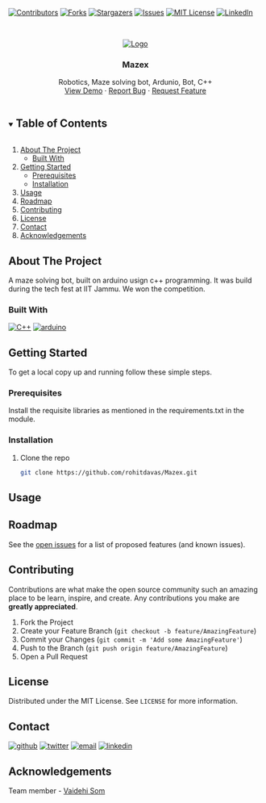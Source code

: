 <!-- PROJECT SHIELDS -->
<!--
*** I'm using markdown "reference style" links for readability.
*** Reference links are enclosed in brackets [ ] instead of parentheses ( ).
*** See the bottom of this document for the declaration of the reference variables
*** for contributors-url, forks-url, etc. This is an optional, concise syntax you may use.
*** https://www.markdownguide.org/basic-syntax/#reference-style-links

Replace 
Mazex
Mazex
Robotics, Maze solving bot, Ardunio, Bot, C++
Project-Image-Path

1. Edit section About the project
2. Change shield of built with. 
3. Change Getting started.
4. Change usage
5. 
-->

[comment]: <> ([![Status][developement-shield]][developement-shiled-url])

[![Contributors][contributors-shield]][contributors-url]
[![Forks][forks-shield]][forks-url]
[![Stargazers][stars-shield]][stars-url]
[![Issues][issues-shield]][issues-url]
[![MIT License][license-shield]][license-url]
[![LinkedIn][linkedin-shield]][linkedin-url]


<!-- PROJECT LOGO -->
<br />
<p align="center">
  <a href="https://github.com/rohitdavas/Mazex">
    <img src="Project-Image-Path" alt="Logo">
  </a>

  <h3 align="center">Mazex</h3>

  <p align="center">
    Robotics, Maze solving bot, Ardunio, Bot, C++
    <br />
    <a href="https://github.com/rohitdavas/Mazex">View Demo</a>
    ·
    <a href="https://github.com/rohitdavas/Mazex/issues">Report Bug</a>
    ·
    <a href="https://github.com/rohitdavas/Mazex/issues">Request Feature</a>
  </p>
</p>


<!-- TABLE OF CONTENTS -->
<details open="open">
  <summary><h2 style="display: inline-block">Table of Contents</h2></summary>
  <ol>
    <li>
      <a href="#about-the-project">About The Project</a>
      <ul>
        <li><a href="#built-with">Built With</a></li>
      </ul>
    </li>
    <li>
      <a href="#getting-started">Getting Started</a>
      <ul>
        <li><a href="#prerequisites">Prerequisites</a></li>
        <li><a href="#installation">Installation</a></li>
      </ul>
    </li>
    <li><a href="#usage">Usage</a></li>
    <li><a href="#roadmap">Roadmap</a></li>
    <li><a href="#contributing">Contributing</a></li>
    <li><a href="#license">License</a></li>
    <li><a href="#contact">Contact</a></li>
    <li><a href="#acknowledgements">Acknowledgements</a></li>
  </ol>
</details>



<!-- ABOUT THE PROJECT -->
## About The Project
A maze solving bot, built on arduino usign c++ programming. 
It was build during the tech fest at IIT Jammu. We won the competition.
### Built With
[![C++][pytorch-shield]][pytorch-shield-url] [![arduino][opencv-shield]][opencv-shield-url]

<!-- GETTING STARTED -->
## Getting Started

To get a local copy up and running follow these simple steps.

### Prerequisites
Install the requisite libraries as mentioned in the requirements.txt in the module.

### Installation

1. Clone the repo
   ```sh
   git clone https://github.com/rohitdavas/Mazex.git
   ```



<!-- USAGE EXAMPLES -->
## Usage

<!-- ROADMAP -->
## Roadmap

See the [open issues](https://github.com/rohitdavas/Mazex/issues) for a list of proposed features (and known issues).



<!-- CONTRIBUTING -->
## Contributing

Contributions are what make the open source community such an amazing place to be learn, inspire, and create. Any contributions you make are **greatly appreciated**.

1. Fork the Project
2. Create your Feature Branch (`git checkout -b feature/AmazingFeature`)
3. Commit your Changes (`git commit -m 'Add some AmazingFeature'`)
4. Push to the Branch (`git push origin feature/AmazingFeature`)
5. Open a Pull Request



<!-- LICENSE -->
## License

Distributed under the MIT License. See `LICENSE` for more information.



<!-- CONTACT -->
## Contact
[![github][github-shield]][github-shield-url]
[![twitter][twitter-shield]][twitter-shield-url]
[![email][email-shield]][email-shield-url]
[![linkedin][linkedin-shield]][linkedin-url]

<!-- ACKNOWLEDGEMENTS -->
## Acknowledgements
Team member - [Vaidehi Som](https://www.github.com/VaidehiSom)
<!-- MARKDOWN LINKS & IMAGES -->
<!-- https://www.markdownguide.org/basic-syntax/#reference-style-links -->

[contributors-shield]: https://img.shields.io/github/contributors/rohitdavas/Mazex.svg?style=for-the-badge
[contributors-url]: https://github.com/rohitdavas/Mazex/graphs/contributors

[forks-shield]: https://img.shields.io/github/forks/rohitdavas/Mazex.svg?style=for-the-badge
[forks-url]: https://github.com/rohitdavas/Mazex/network/members

[stars-shield]: https://img.shields.io/github/stars/rohitdavas/Mazex.svg?style=for-the-badge
[stars-url]: https://github.com/rohitdavas/Mazex/stargazers

[issues-shield]: https://img.shields.io/github/issues/rohitdavas/Mazex.svg?style=for-the-badge
[issues-url]: https://github.com/rohitdavas/Mazex/issues

[license-shield]: https://img.shields.io/github/license/rohitdavas/Mazex.svg?style=for-the-badge
[license-url]: https://github.com/rohitdavas/repo/blob/master/LICENSE

[linkedin-shield]: https://img.shields.io/badge/-LinkedIn-black.svg?style=for-the-badge&logo=linkedin&colorB=555
[linkedin-url]: https://linkedin.com/in/rohit-davas

[developement-shield]:https://img.shields.io/static/v1?label=Status&message=In-Developement&color=informational
[developement-shiled-url]:https://github.com/rohitdavas/Mazex

[pytorch-shield]:https://img.shields.io/static/v1?label=Cpp&message=141&color=red
[pytorch-shield-url]:https://pytorch.org/

[qt-shield]:https://img.shields.io/static/v1?label=qt&message=5&color=green
[qt-shield-url]:https://www.qt.io/

[opencv-shield]: https://img.shields.io/static/v1?label=Arduino&message=""&color=blue
[opencv-shield-url]:https://www.arduino.cc/

[github-shield]:https://img.shields.io/github/followers/rohitdavas?label=follow&style=social
[github-shield-url]:https://github.com/rohitdavas

[twitter-shield]:https://img.shields.io/twitter/follow/rohitdavas?label=Follow&style=social
[twitter-shield-url]:https://twitter.com/rohitdavas

[email-shield]:https://img.shields.io/static/v1?label=email&message=rohitdavas.git@gmail.com&color=blueviolet
[email-shield-url]:https://rohitdavas.github.io/ 